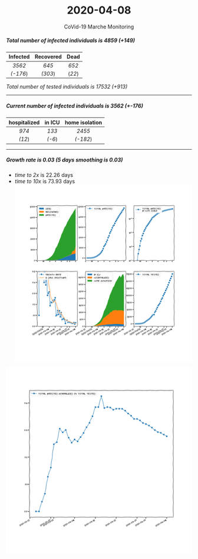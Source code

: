 <div align='center'>

# 2020-04-08
CoVid-19 Marche Monitoring
</div>

##### Total number of infected individuals is 4859 (+149)
Infected | Recovered | Dead
:---: | :---: | :---:
*3562* | *645* | *652*
*(-176*) | *(303*) | (*22*)

*Total number of tested individuals is 17532 (+913)*
***
##### Current number of infected individuals is 3562 (+-176)
hospitalized | in ICU | home isolation
:---: | :---: | :---:
*974* |*133* |*2455*
*(12*) |*(-6*) |*(-182*)
***
##### Growth rate is 0.03 (5 days smoothing is 0.03)
- *time to 2x* is 22.26 days
- *time to 10x* is 73.93 days
![stats][stats]

![infected_normalized][infected_normalized]

[stats]: stats_Marche.png
[infected_normalized]: infected_normalized_Marche.png
